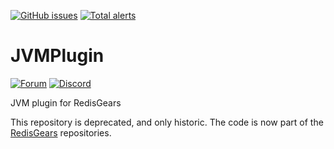 [![GitHub issues](https://img.shields.io/github/release/RedisGears/JVMPlugin.svg?sort=semver)](https://github.com/RedisGears/JVMPlugin/releases)
[![Total alerts](https://img.shields.io/lgtm/alerts/g/RedisGears/JVMPlugin.svg?logo=lgtm&logoWidth=18)](https://lgtm.com/projects/g/RedisGears/JVMPlugin/alerts/)

# JVMPlugin
[![Forum](https://img.shields.io/badge/Forum-RedisGears-blue)](https://forum.redislabs.com/c/modules/redisgears)
[![Discord](https://img.shields.io/discord/697882427875393627?style=flat-square)](https://discord.gg/6yaVTtp)

JVM plugin for RedisGears

This repository is deprecated, and only historic. The code is now part of the [RedisGears](https://github.com/RedisGears/RedisGears) repositories.
